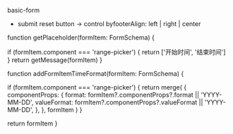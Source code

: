 basic-form

- submit reset button -> control byfooterAlign: left | right | center

function getPlaceholder(formItem: FormSchema) {
<!-- 这部分被去掉了，因为 element没有range-picker  之后要看下怎么去做 -->
if (formItem.component === 'range-picker') {
return ['开始时间', '结束时间']
}
return getMessage(formItem)
}

function addFormItemTimeFormat(formItem: FormSchema) {
<!-- 这里也是和上面一样，去掉了 因为antd有reange-cpiker element没有 -->
if (formItem.component === 'range-picker') {
return merge(
{
componentProps: {
format: formItem?.componentProps?.format || 'YYYY-MM-DD',
valueFormat: formItem?.componentProps?.valueFormat || 'YYYY-MM-DD',
},
},
formItem
)
}

return formItem
}
